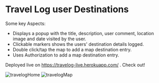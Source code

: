 # Travel Log user Destinations

Some key Aspects:

- Displays a popup with the title, description, user comment, location image and date visited by the user.
- Clickable markers shows the users' destination details logged.
- Double click/tap the map to add a map destination entry.
- Uses Authorization to add a map destination entry.

Deployed live on https://travelog-live.herokuapp.com/ . Check out!

![travelogHome](https://github.com/fabdul88/TraveLog/assets/60126985/d4fb8dbc-9d7d-4401-aff5-18aa99d9f4cd)
![travelogMap](https://github.com/fabdul88/TraveLog/assets/60126985/ca662f27-1be1-49c7-b12a-0329b2986ae5)
